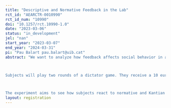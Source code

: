 ```yaml
---
title: "Descriptive and Normative Feedback in the Lab"
rct_id: "AEARCTR-0010990"
rct_id_num: "10990"
doi: "10.1257/rct.10990-1.0"
date: "2023-03-06"
status: "in_development"
jel: "nan"
start_year: "2023-03-07"
end_year: "2024-03-31"
pi: "Pau Balart pau.balart@uib.cat"
abstract: "We want to analyze how feedback affects social behavior in a lab experiment. The experiment will be run in Palma (Illes Balears, Spain).

Subjects will play two rounds of a dictator game. They receive a 10 euros endowment in each round (one of the two rounds will be randomly chosen to determine the payment). In each round, subjects have to decide how much money they keep for themselves and how much money they donate to an NGO. The amount they decide to donate will be actually transferred to an NGO while the amount subjects' keep for themselves will be part of their individual payment. 

The experiment aims to see how subjects react to normative and Kantian feedback once potential effects over beliefs are considered. In addition, it seeks to identify moderating effects. To do so, subjects will play two rounds of a dictatorship game under three different treatments: A control treatment, an informative treatment in which subjects gain information about others' behavior, and a normative (Kantian) treatment in which each subject will learn the aggregate effects that there would be if all the participants in the experiment would behave in the same way as her."
layout: registration
---
```


